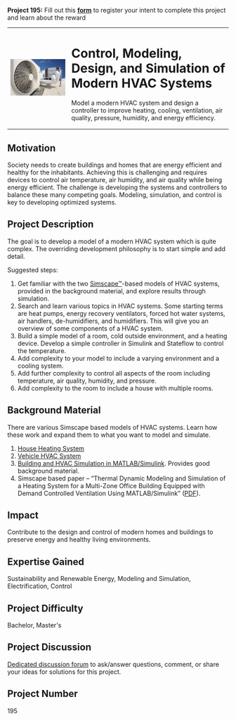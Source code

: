 **Project 195:** Fill out this <strong>[form](https://forms.office.com/Pages/ResponsePage.aspx?id=ETrdmUhDaESb3eUHKx3B5lOTzSa_A6lPqq2LJKzvpM5UMTBZRkc4UTRETjFERVRDWllQRE40OUFSQS4u)</strong> to  register your intent to complete this project and learn about the reward

<table>
<td><img src="/images/HVAC.jpg"  width=500 /></td>
<td><p><h1>Control, Modeling, Design, and Simulation of Modern HVAC Systems</h1></p>
<p> Model a modern HVAC system and design a controller to improve heating, cooling, ventilation, air quality, pressure, humidity, and energy efficiency.</p>
</table>

## Motivation

Society needs to create buildings and homes that are energy efficient and healthy for the inhabitants. Achieving this is challenging and requires devices to control air temperature, air humidity, and air quality while being energy efficient. The challenge is developing the systems and controllers to balance these many competing goals. Modeling, simulation, and control is key to developing optimized systems. 

## Project Description

The goal is to develop a model of a modern HVAC system which is quite complex. The overriding development philosophy is to start simple and add detail. 

Suggested steps:
1.	Get familiar with the two [Simscape™](https://www.mathworks.com/products/simscape.html)-based models of HVAC systems, provided in the background material, and explore results through simulation.
2.	Search and learn various topics in HVAC systems. Some starting terms are heat pumps, energy recovery ventilators, forced hot water systems, air handlers, de-humidifiers, and humidifiers. This will give you an overview of some components of a HVAC system.
3.	Build a simple model of a room, cold outside environment, and a heating device. Develop a simple controller in Simulink and Stateflow to control the temperature. 
4.	Add complexity to your model to include a varying environment and a cooling system. 
5.	Add further complexity to control all aspects of the room including temperature, air quality, humidity, and pressure.
6.	Add complexity to the room to include a house with multiple rooms.

## Background Material

There are various Simscape based models of HVAC systems. Learn how these work and expand them to what you want to model and simulate.
1.	[House Heating System](https://www.mathworks.com/help/physmod/simscape/ug/house-heating-system.html)
2.	[Vehicle HVAC System](https://www.mathworks.com/help/physmod/simscape/ug/vehicle-hvac-system.html)
3.	[Building and HVAC Simulation in MATLAB/Simulink](https://www.matlabexpo.com/content/dam/mathworks/mathworks-dot-com/images/events/matlabexpo/de/2017/gebaude-und-anlagensimulation-mit-matlab-und-simulink-am-beispiel-des-ffg-projekts-saluh.pdf). Provides good background material. 
4.	Simscape based paper – “Thermal Dynamic Modeling and Simulation of a Heating System for a Multi-Zone Office Building Equipped with Demand Controlled Ventilation Using MATLAB/Simulink” ([PDF](https://networked-embedded.de/es/index.php/staff-details/obermaisser.html?file=files%2Fpublications%2Fpapers%2Frp024_A223.pdf)).

## Impact

Contribute to the design and control of modern homes and buildings to preserve energy and healthy living environments. 

## Expertise Gained 

Sustainability and Renewable Energy, Modeling and Simulation, Electrification, Control


## Project Difficulty

Bachelor, Master's

## Project Discussion

[Dedicated discussion forum](https://github.com/mathworks/MathWorks-Excellence-in-Innovation/discussions/26) to ask/answer questions, comment, or share your ideas for solutions for this project.

## Project Number

195
